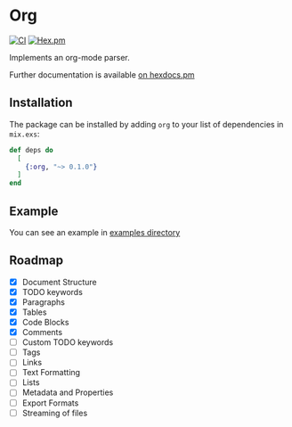 # Org

[![CI](https://github.com/Makesesama/elixir_org/actions/workflows/ci.yml/badge.svg)](https://github.com/Makesesama/elixir_org/actions/workflows/ci.yml)
[![Hex.pm](https://img.shields.io/hexpm/v/org.svg)](https://hex.pm/packages/org)

Implements an org-mode parser.

Further documentation is available [on hexdocs.pm](https://hexdocs.pm/org/Org.html)

## Installation

The package can be installed by adding `org` to your list of dependencies in `mix.exs`:

```elixir
def deps do
  [
    {:org, "~> 0.1.0"}
  ]
end
```

## Example
You can see an example in [examples directory](./example)

## Roadmap
- [x] Document Structure
- [x] TODO keywords
- [x] Paragraphs
- [x] Tables
- [x] Code Blocks
- [x] Comments
- [ ] Custom TODO keywords
- [ ] Tags
- [ ] Links
- [ ] Text Formatting
- [ ] Lists
- [ ] Metadata and Properties
- [ ] Export Formats
- [ ] Streaming of files
